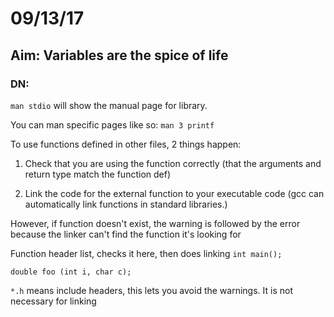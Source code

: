 # 09/13/17

## Aim: Variables are the spice of life

### DN: 
`man stdio` will show the manual page for <stdio> library. 

You can man specific pages like so:
`man 3 printf`

To use functions defined in other files, 2 things happen:

1. Check that you are using the function correctly (that the arguments and return type match the function def)

2. Link the code for the external function to your executable code (gcc can automatically link functions in standard libraries.)


However, if function doesn't exist, the warning is followed by the error because the linker can't find the function it's looking for

Function header list, checks it here, then does linking
`int main();`

`double foo (int i, char c);`

`*.h` means include headers, this lets you avoid the warnings. It is not necessary for linking


